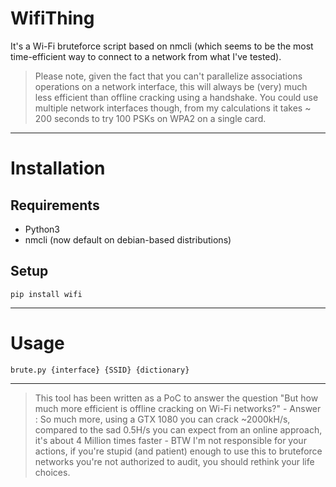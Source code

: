 # WifiThing

It's a Wi-Fi bruteforce script based on nmcli (which seems to be the most time-efficient way to connect to a network from what I've tested).

> Please note, given the fact that you can't parallelize associations operations on a network interface, this will always be (very) much less efficient than offline cracking using a handshake.
You could use multiple network interfaces though, from my calculations it takes ~ 200 seconds to try 100 PSKs on WPA2 on a single card.

---

# Installation

## Requirements

- Python3
- nmcli (now default on debian-based distributions)

## Setup

`pip install wifi`


---

# Usage

`brute.py {interface} {SSID} {dictionary}`

---

> This tool has been written as a PoC to answer the question "But how much more efficient is offline cracking on Wi-Fi networks?" - Answer : So much more, using a GTX 1080 you can crack ~2000kH/s, compared to the sad 0.5H/s you can expect from an online approach, it's about 4 Million times faster - BTW I'm not responsible for your actions, if you're stupid (and patient) enough to use this to bruteforce networks you're not authorized to audit, you should rethink your life choices.
